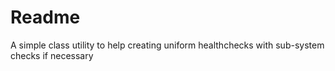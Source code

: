 # Readme
A simple class utility to help creating uniform healthchecks with sub-system checks if necessary